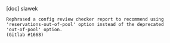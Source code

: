 [doc] slawek

    Rephrased a config review checker report to recommend using
    'reservations-out-of-pool' option instead of the deprecated
    'out-of-pool' option.
    (Gitlab #1668)
